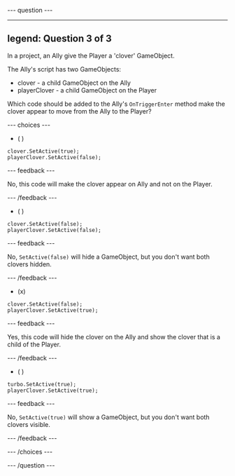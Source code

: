 
--- question ---

---
legend: Question 3 of 3
---

In a project, an Ally give the Player a 'clover' GameObject. 

The Ally's script has two GameObjects:
+ clover - a child GameObject on the Ally
+ playerClover - a child GameObject on the Player

Which code should be added to the Ally's `OnTriggerEnter` method make the clover appear to move from the Ally to the Player?

--- choices ---

- ( ) 

```
clover.SetActive(true);
playerClover.SetActive(false);
```

  --- feedback ---

  No, this code will make the clover appear on Ally and not on the Player. 

  --- /feedback ---

- ( ) 

```
clover.SetActive(false);
playerClover.SetActive(false);
```

  --- feedback ---

  No, `SetActive(false)` will hide a GameObject, but you don't want both clovers hidden.

  --- /feedback ---

- (x) 

```
clover.SetActive(false);
playerClover.SetActive(true);
```

  --- feedback ---

  Yes, this code will hide the clover on the Ally and show the clover that is a child of the Player. 

  --- /feedback ---

- ( ) 

```
turbo.SetActive(true);
playerClover.SetActive(true);
```

  --- feedback ---

  No, `SetActive(true)` will show a GameObject, but you don't want both clovers visible.

  --- /feedback ---

--- /choices ---

--- /question ---
